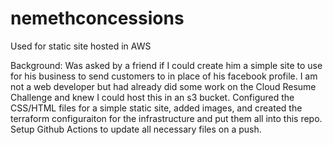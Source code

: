 # nemethconcessions
Used for static site hosted in AWS

Background:
Was asked by a friend if I could create him a simple site to use for his business to send customers to in place of his facebook profile. I am not a web developer but had already did some work on the Cloud Resume Challenge and knew I could host this in an s3 bucket. Configured the CSS/HTML files for a simple static site, added images, and created the terraform configuraiton for the infrastructure and put them all into this repo. Setup Github Actions to update all necessary files on a push.

